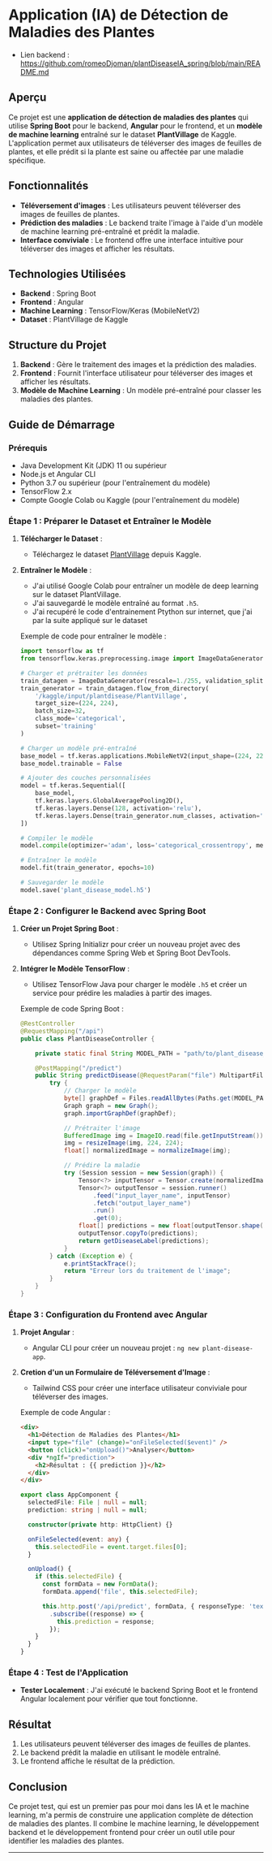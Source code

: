 # Application (IA) de Détection de Maladies des Plantes

- Lien backend : https://github.com/romeoDjoman/plantDiseaseIA_spring/blob/main/README.md


## Aperçu
Ce projet est une **application de détection de maladies des plantes** qui utilise **Spring Boot** pour le backend, **Angular** pour le frontend, et un **modèle de machine learning** entraîné sur le dataset **PlantVillage** de Kaggle. L'application permet aux utilisateurs de téléverser des images de feuilles de plantes, et elle prédit si la plante est saine ou affectée par une maladie spécifique.

## Fonctionnalités
- **Téléversement d'images** : Les utilisateurs peuvent téléverser des images de feuilles de plantes.
- **Prédiction des maladies** : Le backend traite l'image à l'aide d'un modèle de machine learning pré-entraîné et prédit la maladie.
- **Interface conviviale** : Le frontend offre une interface intuitive pour téléverser des images et afficher les résultats.

## Technologies Utilisées
- **Backend** : Spring Boot
- **Frontend** : Angular
- **Machine Learning** : TensorFlow/Keras (MobileNetV2)
- **Dataset** : PlantVillage de Kaggle

## Structure du Projet
1. **Backend** : Gère le traitement des images et la prédiction des maladies.
2. **Frontend** : Fournit l'interface utilisateur pour téléverser des images et afficher les résultats.
3. **Modèle de Machine Learning** : Un modèle pré-entraîné pour classer les maladies des plantes.

## Guide de Démarrage

### Prérequis
- Java Development Kit (JDK) 11 ou supérieur
- Node.js et Angular CLI
- Python 3.7 ou supérieur (pour l'entraînement du modèle)
- TensorFlow 2.x
- Compte Google Colab ou Kaggle (pour l'entraînement du modèle)

### Étape 1 : Préparer le Dataset et Entraîner le Modèle
1. **Télécharger le Dataset** :
   - Téléchargez le dataset [PlantVillage](https://www.kaggle.com/datasets/emmarex/plantdisease) depuis Kaggle.

2. **Entraîner le Modèle** :
   - J'ai utilisé Google Colab pour entraîner un modèle de deep learning sur le dataset PlantVillage.
   - J'ai sauvegardé le modèle entraîné au format `.h5`.
   - J'ai recupéré le code d'entrainement Ptython sur internet, que j'ai par la suite appliqué sur le dataset

   Exemple de code pour entraîner le modèle :
   ```python
   import tensorflow as tf
   from tensorflow.keras.preprocessing.image import ImageDataGenerator

   # Charger et prétraiter les données
   train_datagen = ImageDataGenerator(rescale=1./255, validation_split=0.2)
   train_generator = train_datagen.flow_from_directory(
       '/kaggle/input/plantdisease/PlantVillage',
       target_size=(224, 224),
       batch_size=32,
       class_mode='categorical',
       subset='training'
   )

   # Charger un modèle pré-entraîné
   base_model = tf.keras.applications.MobileNetV2(input_shape=(224, 224, 3), include_top=False, weights='imagenet')
   base_model.trainable = False

   # Ajouter des couches personnalisées
   model = tf.keras.Sequential([
       base_model,
       tf.keras.layers.GlobalAveragePooling2D(),
       tf.keras.layers.Dense(128, activation='relu'),
       tf.keras.layers.Dense(train_generator.num_classes, activation='softmax')
   ])

   # Compiler le modèle
   model.compile(optimizer='adam', loss='categorical_crossentropy', metrics=['accuracy'])

   # Entraîner le modèle
   model.fit(train_generator, epochs=10)

   # Sauvegarder le modèle
   model.save('plant_disease_model.h5')
   ```

### Étape 2 : Configurer le Backend avec Spring Boot
1. **Créer un Projet Spring Boot** :
   - Utilisez Spring Initializr pour créer un nouveau projet avec des dépendances comme Spring Web et Spring Boot DevTools.

2. **Intégrer le Modèle TensorFlow** :
   - Utilisez TensorFlow Java pour charger le modèle `.h5` et créer un service pour prédire les maladies à partir des images.

   Exemple de code Spring Boot :
   ```java
   @RestController
   @RequestMapping("/api")
   public class PlantDiseaseController {

       private static final String MODEL_PATH = "path/to/plant_disease_model.h5";

       @PostMapping("/predict")
       public String predictDisease(@RequestParam("file") MultipartFile file) {
           try {
               // Charger le modèle
               byte[] graphDef = Files.readAllBytes(Paths.get(MODEL_PATH));
               Graph graph = new Graph();
               graph.importGraphDef(graphDef);

               // Prétraiter l'image
               BufferedImage img = ImageIO.read(file.getInputStream());
               img = resizeImage(img, 224, 224);
               float[] normalizedImage = normalizeImage(img);

               // Prédire la maladie
               try (Session session = new Session(graph)) {
                   Tensor<?> inputTensor = Tensor.create(normalizedImage);
                   Tensor<?> outputTensor = session.runner()
                       .feed("input_layer_name", inputTensor)
                       .fetch("output_layer_name")
                       .run()
                       .get(0);
                   float[] predictions = new float[outputTensor.shape()[1]];
                   outputTensor.copyTo(predictions);
                   return getDiseaseLabel(predictions);
               }
           } catch (Exception e) {
               e.printStackTrace();
               return "Erreur lors du traitement de l'image";
           }
       }
   }
   ```

### Étape 3 : Configuration du Frontend avec Angular
1. **Projet Angular** :
   - Angular CLI pour créer un nouveau projet : `ng new plant-disease-app`.

2. **Cretion d'un un Formulaire de Téléversement d'Image** :
   - Tailwind CSS pour créer une interface utilisateur conviviale pour téléverser des images.

   Exemple de code Angular :
   ```html
   <div>
     <h1>Détection de Maladies des Plantes</h1>
     <input type="file" (change)="onFileSelected($event)" />
     <button (click)="onUpload()">Analyser</button>
     <div *ngIf="prediction">
       <h2>Résultat : {{ prediction }}</h2>
     </div>
   </div>
   ```

   ```typescript
   export class AppComponent {
     selectedFile: File | null = null;
     prediction: string | null = null;

     constructor(private http: HttpClient) {}

     onFileSelected(event: any) {
       this.selectedFile = event.target.files[0];
     }

     onUpload() {
       if (this.selectedFile) {
         const formData = new FormData();
         formData.append('file', this.selectedFile);

         this.http.post('/api/predict', formData, { responseType: 'text' })
           .subscribe((response) => {
             this.prediction = response;
           });
       }
     }
   }
   ```

### Étape 4 : Test de l'Application
- **Tester Localement** : J'ai exécuté le backend Spring Boot et le frontend Angular localement pour vérifier que tout fonctionne.

## Résultat
1. Les utilisateurs peuvent téléverser des images de feuilles de plantes.
2. Le backend prédit la maladie en utilisant le modèle entraîné.
3. Le frontend affiche le résultat de la prédiction.

## Conclusion
Ce projet test, qui est un premier pas pour moi dans les IA et le machine learning,  m'a permis de construire une application complète de détection de maladies des plantes. Il combine le machine learning, le développement backend et le développement frontend pour créer un outil utile pour identifier les maladies des plantes.


---

